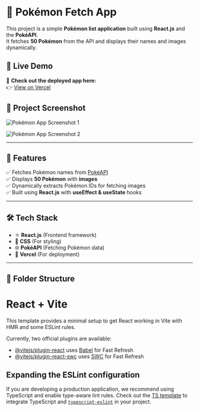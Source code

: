 

# 🐉 Pokémon Fetch App

This project is a simple **Pokémon list application** built using **React.js** and the **PokéAPI**.  
It fetches **50 Pokémon** from the API and displays their names and images dynamically.

## 🚀 Live Demo
🔗 **Check out the deployed app here:**  
👉 [View on Vercel](https://pokemoncn.netlify.app/)

## 📸 Project Screenshot
![Pokémon App Screenshot 1](https://drive.google.com/uc?export=view&id=1t47EwHGtLL2a4RN1jbw3XplZ-45iO2rY)

![Pokémon App Screenshot 2](https://drive.google.com/uc?export=view&id=1dRda8p97oXIobCjWdQ8M9ejV1j6prsBY)


---

## 📌 Features
✅ Fetches Pokémon names from [PokéAPI](https://pokeapi.co/api/v2/pokemon?limit=124)  
✅ Displays **50 Pokémon** with **images**  
✅ Dynamically extracts Pokémon IDs for fetching images  
✅ Built using **React.js** with **useEffect & useState** hooks  

---

## 🛠️ Tech Stack
- ⚛️ **React.js** (Frontend framework)
- 🎨 **CSS** (For styling)
- 🌐 **PokéAPI** (Fetching Pokémon data)
- 🚀 **Vercel** (For deployment)

---

## 📂 Folder Structure



# React + Vite

This template provides a minimal setup to get React working in Vite with HMR and some ESLint rules.

Currently, two official plugins are available:

- [@vitejs/plugin-react](https://github.com/vitejs/vite-plugin-react/blob/main/packages/plugin-react/README.md) uses [Babel](https://babeljs.io/) for Fast Refresh
- [@vitejs/plugin-react-swc](https://github.com/vitejs/vite-plugin-react-swc) uses [SWC](https://swc.rs/) for Fast Refresh

## Expanding the ESLint configuration

If you are developing a production application, we recommend using TypeScript and enable type-aware lint rules. Check out the [TS template](https://github.com/vitejs/vite/tree/main/packages/create-vite/template-react-ts) to integrate TypeScript and [`typescript-eslint`](https://typescript-eslint.io) in your project.
